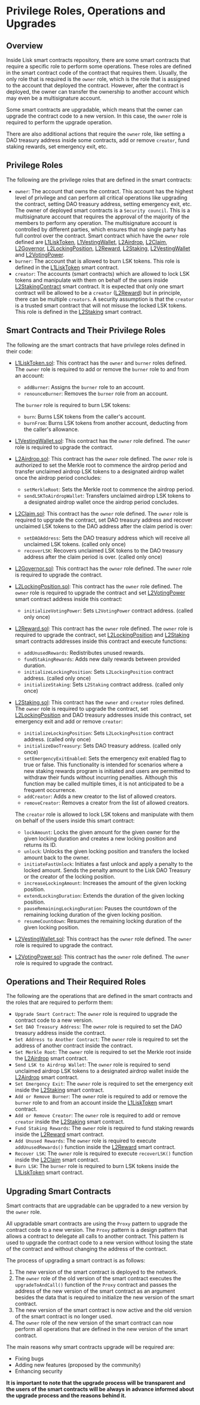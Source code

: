# Privilege Roles, Operations and Upgrades

## Overview

Inside Lisk smart contracts repository, there are some smart contracts that require a specific role to perform some operations. These roles are defined in the smart contract code of the contract that requires them. Usually, the only role that is required is the `owner` role, which is the role that is assigned to the account that deployed the contract. However, after the contract is deployed, the owner can transfer the ownership to another account which may even be a multisignature account.

Some smart contracts are upgradable, which means that the owner can upgrade the contract code to a new version. In this case, the `owner` role is required to perform the upgrade operation.

There are also additional actions that require the `owner` role, like setting a DAO treasury address inside some contracts, add or remove `creator`, fund staking rewards, set emergency exit, etc.

## Privilege Roles

The following are the privilege roles that are defined in the smart contracts:

- `owner`: The account that owns the contract. This account has the highest level of privilege and can perform all critical operations like upgrading the contract, setting DAO treasury address, setting emergency exit, etc. The owner of deployed smart contracts is a `Security council`. This is a multisignature account that requires the approval of the majority of the members to perform any operation. The multisignature account is controlled by different parties, which ensures that no single party has full control over the contract. Smart contract which have the `owner` role defined are [L1LiskToken](../src/L1/L1LiskToken.sol), [L1VestingWallet](../src/L1/L1VestingWallet.sol), [L2Airdrop](../src/L2/L2Airdrop.sol), [L2Claim](../src/L2/L2Claim.sol), [L2Governor](../src/L2/L2Governor.sol), [L2LockingPosition](../src/L2/L2LockingPosition.sol), [L2Reward](../src/L2/L2Reward.sol), [L2Staking](../src/L2/L2Staking.sol), [L2VestingWallet](../src/L2/L2VestingWallet.sol) and [L2VotingPower](../src/L2/L2VotingPower.sol).
- `burner`: The account that is allowed to burn LSK tokens. This role is defined in the [L1LiskToken](../src/L1/L1LiskToken.sol) smart contract.
- `creator`: The accounts (smart contracts) which are allowed to lock LSK tokens and manipulate with them on behalf of the users inside [L2StakingContract](../src/L2/L2Staking.sol) smart contract. It is expected that only one smart contract will be allowed to be a `creator` ([L2Reward](../src/L2/L2Reward.sol)) but in principle, there can be multiple `creators`. A security assumption is that the `creator` is a trusted smart contract that will not misuse the locked LSK tokens. This role is defined in the [L2Staking](../src/L2/L2Staking.sol) smart contract.

## Smart Contracts and Their Privilege Roles

The following are the smart contracts that have privilege roles defined in their code:

- [L1LiskToken.sol](../src/L1/L1LiskToken.sol): This contract has the `owner` and `burner` roles defined. The `owner` role is required to add or remove the `burner` role to and from an account:
    - `addBurner`: Assigns the `burner` role to an account.
    - `renounceBurner`: Removes the `burner` role from an account.
    
  The `burner` role is required to burn LSK tokens:
    - `burn`: Burns LSK tokens from the caller's account.
    - `burnFrom`: Burns LSK tokens from another account, deducting from the caller's allowance.

- [L1VestingWallet.sol](../src/L1/L1VestingWallet.sol): This contract has the `owner` role defined. The `owner` role is required to upgrade the contract.

- [L2Airdrop.sol](../src/L2/L2Airdrop.sol): This contract has the `owner` role defined. The `owner` role is authorized to set the Merkle root to commence the airdrop period and transfer unclaimed airdrop LSK tokens to a designated airdrop wallet once the airdrop period concludes:
    - `setMerkleRoot`: Sets the Merkle root to commence the airdrop period.
    - `sendLSKToAirdropWallet`: Transfers unclaimed airdrop LSK tokens to a designated airdrop wallet once the airdrop period concludes.

- [L2Claim.sol](../src/L2/L2Claim.sol): This contract has the `owner` role defined. The `owner` role is required to upgrade the contract, set DAO treasury address and recover unclaimed LSK tokens to the DAO address after the claim period is over:
    - `setDAOAddress`: Sets the DAO treasury address which will receive all unclaimed LSK tokens. (called only once)
    - `recoverLSK`: Recovers unclaimed LSK tokens to the DAO treasury address after the claim period is over. (called only once)

- [L2Governor.sol](../src/L2/L2Governor.sol): This contract has the `owner` role defined. The `owner` role is required to upgrade the contract.

- [L2LockingPosition.sol](../src/L2/L2LockingPosition.sol): This contract has the `owner` role defined. The `owner` role is required to upgrade the contract and set [L2VotingPower](../src/L2/L2VotingPower.sol) smart contract address inside this contract:
    - `initializeVotingPower`: Sets `L2VotingPower` contract address. (called only once)

- [L2Reward.sol](../src/L2/L2Reward.sol): This contract has the `owner` role defined. The `owner` role is required to upgrade the contract, set [L2LockingPosition](../src/L2/L2LockingPosition.sol) and [L2Staking](../src/L2/L2Staking.sol) smart contracts addresses inside this contract and execute functions:
    - `addUnusedRewards`: Redistributes unused rewards.
    - `fundStakingRewards`: Adds new daily rewards between provided duration.
    - `initializeLockingPosition`: Sets `L2LockingPosition` contract address. (called only once)
    - `initializeStaking`: Sets `L2Staking` contract address. (called only once)

- [L2Staking.sol](../src/L2/L2Staking.sol): This contract has the `owner` and `creator` roles defined. The `owner` role is required to upgrade the contract, set [L2LockingPosition](../src/L2/L2LockingPosition.sol) and DAO treasury addresses inside this contract, set emergency exit and add or remove `creator`:
    - `initializeLockingPosition`: Sets `L2LockingPosition` contract address. (called only once)
    - `initializeDaoTreasury`: Sets DAO treasury address. (called only once)
    - `setEmergencyExitEnabled`: Sets the emergency exit enabled flag to true or false. This functionality is intended for scenarios where a new staking rewards program is initiated and users are permitted to withdraw their funds without incurring penalties. Although this function may be called multiple times, it is not anticipated to be a frequent occurrence.
    - `addCreator`: Adds a new creator to the list of allowed creators.
    - `removeCreator`: Removes a creator from the list of allowed creators.

  The `creator` role is allowed to lock LSK tokens and manipulate with them on behalf of the users inside this smart contract:
    - `lockAmount`: Locks the given amount for the given owner for the given locking duration and creates a new locking position and returns its ID.
    - `unlock`: Unlocks the given locking position and transfers the locked amount back to the owner.
    - `initiateFastUnlock`: Initiates a fast unlock and apply a penalty to the locked amount. Sends the penalty amount to the Lisk DAO Treasury or the creator of the locking position.
    - `increaseLockingAmount`: Increases the amount of the given locking position.
    - `extendLockingDuration`: Extends the duration of the given locking position.
    - `pauseRemainingLockingDuration`: Pauses the countdown of the remaining locking duration of the given locking position.
    - `resumeCountdown`: Resumes the remaining locking duration of the given locking position.

- [L2VestingWallet.sol](../src/L2/L2VestingWallet.sol): This contract has the `owner` role defined. The `owner` role is required to upgrade the contract.

- [L2VotingPower.sol](../src/L2/L2VotingPower.sol): This contract has the `owner` role defined. The `owner` role is required to upgrade the contract.

## Operations and Their Required Roles

The following are the operations that are defined in the smart contracts and the roles that are required to perform them:

- `Upgrade Smart Contract`: The `owner` role is required to upgrade the contract code to a new version.
- `Set DAO Treasury Address`: The `owner` role is required to set the DAO treasury address inside the contract.
- `Set Address to Another Contract`: The `owner` role is required to set the address of another contract inside the contract.
- `Set Merkle Root`: The `owner` role is required to set the Merkle root inside the [L2Airdrop](../src/L2/L2Airdrop.sol) smart contract.
- `Send LSK to Airdrop Wallet`: The `owner` role is required to send unclaimed airdrop LSK tokens to a designated airdrop wallet inside the [L2Airdrop](../src/L2/L2Airdrop.sol) smart contract.
- `Set Emergency Exit`: The `owner` role is required to set the emergency exit inside the [L2Staking](../src/L2/L2Staking.sol) smart contract.
- `Add or Remove Burner`: The `owner` role is required to add or remove the `burner` role to and from an account inside the [L1LiskToken](../src/L1/L1LiskToken.sol) smart contract.
- `Add or Remove Creator`: The `owner` role is required to add or remove `creator` inside the [L2Staking](../src/L2/L2Staking.sol) smart contract.
- `Fund Staking Rewards`: The `owner` role is required to fund staking rewards inside the [L2Reward](../src/L2/L2Reward.sol) smart contract.
- `Add Unused Rewards`: The `owner` role is required to execute `addUnusedRewards()` function inside the [L2Reward](../src/L2/L2Reward.sol) smart contract.
- `Recover LSK`: The `owner` role is required to execute `recoverLSK()` function inside the [L2Claim](../src/L2/L2Claim.sol) smart contract.
- `Burn LSK`: The `burner` role is required to burn LSK tokens inside the [L1LiskToken](../src/L1/L1LiskToken.sol) smart contract.

## Upgrading Smart Contracts

Smart contracts that are upgradable can be upgraded to a new version by the `owner` role.

All upgradable smart contracts are using the `Proxy` pattern to upgrade the contract code to a new version. The `Proxy` pattern is a design pattern that allows a contract to delegate all calls to another contract. This pattern is used to upgrade the contract code to a new version without losing the state of the contract and without changing the address of the contract.

The process of upgrading a smart contract is as follows:

1. The new version of the smart contract is deployed to the network.
2. The `owner` role of the old version of the smart contract executes the `upgradeToAndCall()` function of the `Proxy` contract and passes the address of the new version of the smart contract as an argument besides the data that is required to initialize the new version of the smart contract.
3. The new version of the smart contract is now active and the old version of the smart contract is no longer used.
4. The `owner` role of the new version of the smart contract can now perform all operations that are defined in the new version of the smart contract.

The main reasons why smart contracts upgrade will be required are:

- Fixing bugs
- Adding new features (proposed by the community)
- Enhancing security

**It is important to note that the upgrade process will be transparent and the users of the smart contracts will be always in advance informed about the upgrade process and the reasons behind it.**
